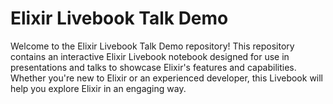 
# Elixir Livebook Talk Demo

Welcome to the Elixir Livebook Talk Demo repository! This repository contains an interactive Elixir Livebook notebook designed for use in presentations and talks to showcase Elixir's features and capabilities. Whether you're new to Elixir or an experienced developer, this Livebook will help you explore Elixir in an engaging way.
